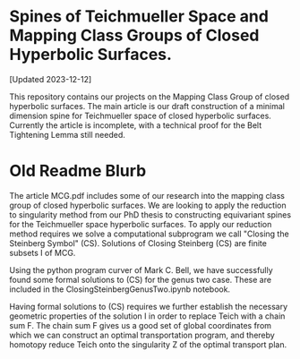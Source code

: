 # Spines of Teichmueller Space and Mapping Class Groups of Closed Hyperbolic Surfaces. 

[Updated 2023-12-12] 

This repository contains our projects on the Mapping Class Group of closed hyperbolic surfaces. The main article is our draft construction of a minimal dimension spine for Teichmueller space of closed hyperbolic surfaces. Currently the article is incomplete, with a technical proof for the Belt Tightening Lemma still needed. 


# Old Readme Blurb
The article MCG.pdf includes some of our research into the mapping class group of closed hyperbolic surfaces. We are looking to apply the reduction to singularity method from our PhD thesis to constructing equivariant spines for the Teichmueller space hyperbolic surfaces. To apply our reduction method requires we solve a computational subprogram we call "Closing the Steinberg Symbol" (CS). Solutions of Closing Steinberg (CS) are finite subsets I of MCG. 

Using the python program curver of Mark C. Bell, we have successfully found some formal solutions to (CS) for the genus two case. These are included in the ClosingSteinbergGenusTwo.ipynb notebook.

Having formal solutions to (CS) requires we further establish the necessary geometric properties of the solution I in order to replace Teich with a chain sum F. The chain sum F gives us a good set of global coordinates from which we can construct an optimal transportation program, and thereby homotopy reduce Teich onto the singularity Z of the optimal transport plan.

